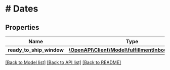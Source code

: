 # # Dates

## Properties

Name | Type | Description | Notes
------------ | ------------- | ------------- | -------------
**ready_to_ship_window** | [**\OpenAPI\Client\Model\fulfillmentInbound\Window**](Window.md) |  | [optional]

[[Back to Model list]](../../README.md#models) [[Back to API list]](../../README.md#endpoints) [[Back to README]](../../README.md)
